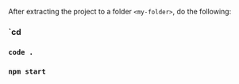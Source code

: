 After extracting the project to a folder `<my-folder>`, do the following:
### `cd <my-folder>
### `code .`
### `npm start`
